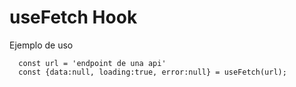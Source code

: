 # useFetch Hook

Ejemplo de uso
```
  const url = 'endpoint de una api'
  const {data:null, loading:true, error:null} = useFetch(url);
```
